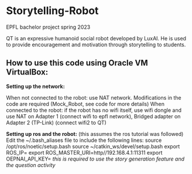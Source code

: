 # Storytelling-Robot
EPFL bachelor project spring 2023

QT is an expressive humanoid social robot developed by LuxAI. He is used to provide encouragement and motivation through storytelling to students. 

## How to use this code using Oracle VM VirtualBox: 

**Setting up the network:**

When not connected to the robot: use NAT network. Modifications in the code are required (Mock_Robot, see code for more details) 
When connected to the robot: if the robot has no wifi itself, use wifi dongle and use NAT on Adapter 1 (connect wifi to epfl network), Bridged adapter on Adapter 2 (TP-Link) (connect wifi2 to QT)

**Setting up ros and the robot:** (this assumes the ros tutorial was followed)
Edit the ~/.bash_aliases file to include the following lines: 
source /opt/ros/noetic/setup.bash
source ~/catkin_ws/devel/setup.bash
export ROS_IP=<your IP found with ifconfig>
export ROS_MASTER_URI=http//192.168.4.1:11311
export OEPNAI_API_KEY=<your OpenAI API key found on your OpenAI account> *this is required to use the story generation feature and the question activity*
